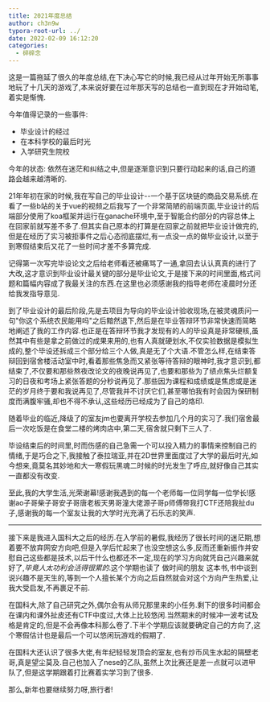 ```yaml
---
title: 2021年度总结
author: ch3n9w
typora-root-url: ../
date: 2022-02-09 16:12:20
categories:
  - 碎碎念
---
```


这是一篇拖延了很久的年度总结,在下决心写它的时候,我已经从过年开始无所事事地玩了十几天的游戏了,本来说好要在过年那天写的总结也一直到现在才开始动笔,着实是惭愧.

<!--more-->

今年值得记录的一些事件:
- 毕业设计的经过
- 在本科学校的最后时光
- 入学研究生院校

今年的状态: 依然在迷茫和纠结之中,但是逐渐意识到只要行动起来的话,自己的道路会越来越清晰的.

21年年初在家的时候,我在写自己的毕业设计--一个基于区块链的商品交易系统.在看了一些b站的关于vue的视频之后我写了一个非常简陋的前端页面,毕业设计的后端部分使用了koa框架并运行在ganache环境中,至于智能合约部分的内容总体上在回家前就写差不多了.但其实自己原本的打算是在回家之前就把毕业设计做完的,但是在经历了实习被拒事件之后心态彻底摆烂,有一点没一点的做毕业设计,以至于到寒假结束后又花了一些时间才差不多算完成.

记得第一次写完毕设论文之后给老师看还被痛骂了一通,拿回去认认真真的进行了大改,这才意识到毕业设计最关键的部分是毕业论文,于是接下来的时间里面,格式问题和篇幅内容成了我最关注的东西.在这里也必须感谢我的指导老师在凌晨时分还给我发指导意见.

到了毕业设计的最后阶段,先是去项目为导向的毕业设计验收现场,在被灵魂质问一句"你这个系统农民能用吗"之后黯然退下,然后是在毕业答辩环节非常快速而简略地阐述了我的工作内容.也正是在答辩环节我才发现有的人的毕设真是非常硬核,虽然其中有些是拿之前做过的成果来用的,也有人真就硬划水,不仅实验数据是模拟生成的,整个毕设还拆成三个部分给三个人做,真是无了个大语.不管怎么样,在结束答辩回到宿舍楼活动室中时,看着那些焦急而又紧张等待答辩的眼神时,我才意识到,都结束了,不仅要和那些熬夜改论文的夜晚说再见了,也要和那些为了绩点焦头烂额复习的日夜和考场上紧张答题的分秒说再见了.那些因为课程和成绩或是焦虑或是迷茫的岁月终于要和我说再见了,尽管我并不讨厌它们,甚至哪怕我有时会因为保研制度而满腹牢骚,却也不得不承认,这些经历已经成为了自己的烙印.

随着毕业的临近,降级了的室友jm也要离开学校去参加几个月的实习了.我们宿舍最后一次吃饭是在食堂二楼的烤肉店中,第二天,宿舍就只剩下三人了.

毕设结束后的时间里,时而伤感的自己急需一个可以投入精力的事情来控制自己的情绪,于是巧合之下,我接触了泰拉瑞亚,并在2D世界里面度过了大学的最后时光,如今想来,竟莫名其妙地和大一寒假玩黑魂二时候的时光发生了呼应,就好像自己其实一直都没有改变.

至此,我的大学生活,光荣谢幕!感谢我遇到的每一个老师每一位同学每一位学长!感谢ao子哥柴子哥安子哥唐老板天男哥潼大佬源子哥p师傅带我打CTF还陪我扯du子,感谢我的每一个室友让我的大学时光充满了石乐志的笑声.

---

接下来是我进入国科大之后的经历.在入学前的暑假,我经历了很长时间的迷茫期,想着要不放弃网安方向吧,但是入学后忙起来了也没空想这么多,反而还重新振作并安慰自己这些都是技术,以后干什么也都还不一定,现在的学习方向就凭自己兴趣来就好了,*毕竟人太功利会活得很累的*.这个学期也读了 做时间的朋友 这本书,书中谈到说兴趣不是天生的,等到一个人擅长某个方向之后自然就会对这个方向产生热爱,让我大受启发,不再裹足不前.

在国科大,除了自己研究之外,偶尔会有从师兄那里来的小任务.剩下的很多时间都会在课内和课外扯皮还有CTF中度过,大体上比较悠闲.当然期末的时候冲一波考试及格是肯定的,但是不会再像本科那么卷了.下半个学期应该就要确定自己的方向了,这个寒假估计也是最后一个可以悠闲玩游戏的假期了.

在国科大还认识了很多大佬,有年纪轻轻发顶会的室友,也有炒币风生水起的隔壁老哥,真是望尘莫及.自己也加入了nese的乙队,虽然上次比赛还是差一点就可以进甲队了,但是这学期跟着打比赛着实学习到了很多.

那么,新年也要继续努力呀,旅行者!
